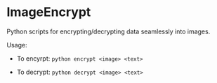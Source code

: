 # ImageEncrypt
Python scripts for encrypting/decrypting data seamlessly into images. 

Usage:

- To encyrpt:
```python encrypt <image> <text>```
  
- To decrypt:
```python decrypt <image> <text>```
